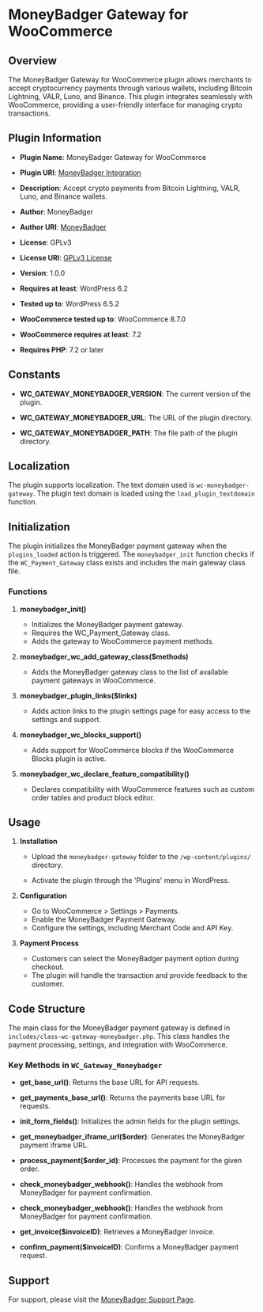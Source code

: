 # MoneyBadger Gateway for WooCommerce

## Overview

The MoneyBadger Gateway for WooCommerce plugin allows merchants to accept cryptocurrency payments through various wallets, including Bitcoin Lightning, VALR, Luno, and Binance. This plugin integrates seamlessly with WooCommerce, providing a user-friendly interface for managing crypto transactions.

## Plugin Information

- **Plugin Name**: MoneyBadger Gateway for WooCommerce

- **Plugin URI**: [MoneyBadger Integration](https://moneybadger.eu/integrations/woocommerce)

- **Description**: Accept crypto payments from Bitcoin Lightning, VALR, Luno, and Binance wallets.

- **Author**: MoneyBadger

- **Author URI**: [MoneyBadger](https://moneybadger.eu/)

- **License**: GPLv3

- **License URI**: [GPLv3 License](https://www.gnu.org/licenses/gpl-3.0.html)

- **Version**: 1.0.0

- **Requires at least**: WordPress 6.2

- **Tested up to**: WordPress 6.5.2

- **WooCommerce tested up to**: WooCommerce 8.7.0

- **WooCommerce requires at least**: 7.2

- **Requires PHP**: 7.2 or later


## Constants


- **WC_GATEWAY_MONEYBADGER_VERSION**: The current version of the plugin.

- **WC_GATEWAY_MONEYBADGER_URL**: The URL of the plugin directory.


- **WC_GATEWAY_MONEYBADGER_PATH**: The file path of the plugin directory.


## Localization


The plugin supports localization. The text domain used is `wc-moneybadger-gateway`. The plugin text domain is loaded using the `load_plugin_textdomain` function.


## Initialization


The plugin initializes the MoneyBadger payment gateway when the `plugins_loaded` action is triggered. The `moneybadger_init` function checks if the `WC_Payment_Gateway` class exists and includes the main gateway class file.


### Functions


1. **moneybadger_init()**

   - Initializes the MoneyBadger payment gateway.
   - Requires the WC_Payment_Gateway class.
   - Adds the gateway to WooCommerce payment methods.

2. **moneybadger_wc_add_gateway_class($methods)**
   
   - Adds the MoneyBadger gateway class to the list of available payment gateways in WooCommerce.

3. **moneybadger_plugin_links($links)**
   
   - Adds action links to the plugin settings page for easy access to the settings and support.


4. **moneybadger_wc_blocks_support()**

   - Adds support for WooCommerce blocks if the WooCommerce Blocks plugin is active.


5. **moneybadger_wc_declare_feature_compatibility()**

   - Declares compatibility with WooCommerce features such as custom order tables and product block editor.

## Usage

1. **Installation**

   - Upload the `moneybadger-gateway` folder to the `/wp-content/plugins/` directory.

   - Activate the plugin through the 'Plugins' menu in WordPress.

2. **Configuration**

   - Go to WooCommerce > Settings > Payments.
   - Enable the MoneyBadger Payment Gateway.
   - Configure the settings, including Merchant Code and API Key.

3. **Payment Process**

   - Customers can select the MoneyBadger payment option during checkout.   
   - The plugin will handle the transaction and provide feedback to the customer.

## Code Structure

The main class for the MoneyBadger payment gateway is defined in `includes/class-wc-gateway-moneybadger.php`. This class handles the payment processing, settings, and integration with WooCommerce.

### Key Methods in `WC_Gateway_Moneybadger`

- **get_base_url()**: Returns the base URL for API requests. 

- **get_payments_base_url()**: Returns the payments base URL for requests.

- **init_form_fields()**: Initializes the admin fields for the plugin settings.

- **get_moneybadger_iframe_url($order)**: Generates the MoneyBadger payment iframe URL.

- **process_payment($order_id)**: Processes the payment for the given order.

- **check_moneybadger_webhook()**: Handles the webhook from MoneyBadger for payment confirmation.

- **check_moneybadger_webhook()**: Handles the webhook from MoneyBadger for payment confirmation.

- **get_invoice($invoiceID)**: Retrieves a MoneyBadger invoice.

- **confirm_payment($invoiceID)**: Confirms a MoneyBadger payment request.

## Support

For support, please visit the [MoneyBadger Support Page](https://www.moneybadger.co.za/contact).
